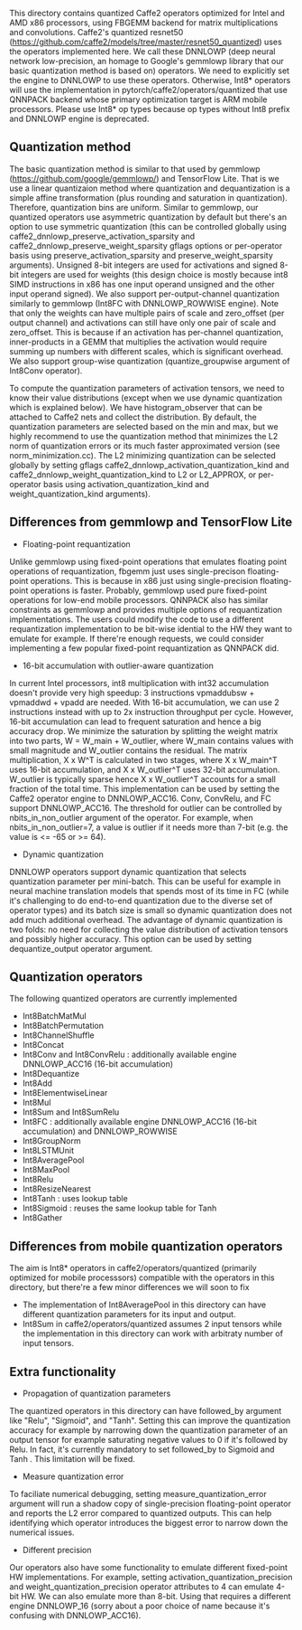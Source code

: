 This directory contains quantized Caffe2 operators optimized for Intel and AMD x86 processors, using FBGEMM backend for matrix multiplications and convolutions.
Caffe2's quantized resnet50 (https://github.com/caffe2/models/tree/master/resnet50_quantized) uses the operators implemented here.
We call these DNNLOWP (deep neural network low-precision, an homage to Google's gemmlowp library that our basic quantization method is based on) operators.
We need to explicitly set the engine to DNNLOWP to use these operators. Otherwise, Int8* operators will use the implementation in pytorch/caffe2/operators/quantized that use QNNPACK backend whose primary optimization target is ARM mobile processors.
Please use Int8* op types because op types without Int8 prefix and DNNLOWP engine is deprecated.

## Quantization method

The basic quantization method is similar to that used by gemmlowp (https://github.com/google/gemmlowp/) and TensorFlow Lite.
That is we use a linear quantizaion method where quantization and dequantization is a simple affine transformation (plus rounding and saturation in quantization). Therefore, quantization bins are uniform.
Similar to gemmlowp, our quantized operators use asymmetric quantization by default but there's an option to use symmetric quantization (this can be controlled globally using caffe2_dnnlowp_preserve_activation_sparsity and caffe2_dnnlowp_preserve_weight_sparsity gflags options or per-operator basis using preserve_activation_sparsity and preserve_weight_sparsity arguments).
Unsigned 8-bit integers are used for activations and signed 8-bit integers are used for weights (this design choice is mostly because int8 SIMD instructions in x86 has one input operand unsigned and the other input operand signed).
We also support per-output-channel quantization similarly to gemmlowp (Int8FC with DNNLOWP_ROWWISE engine). Note that only the weights can have multiple pairs of scale and zero_offset (per output channel) and activations can still have only one pair of scale and zero_offset. This is because if an activation has per-channel quantization, inner-products in a GEMM that multiplies the activation would require summing up numbers with different scales, which is significant overhead.
We also support group-wise quantization (quantize_groupwise argument of Int8Conv operator).

To compute the quantization parameters of activation tensors, we need to know their value distributions (except when we use dynamic quantization which is explained below). We have histogram_observer that can be attached to Caffe2 nets and collect the distribution. By default, the quantization parameters are selected based on the min and max, but we highly recommend to use the quantization method that minimizes the L2 norm of quantization errors or its much faster approximated version (see norm_minimization.cc). The L2 minimizing quantization can be selected globally by setting gflags caffe2_dnnlowp_activation_quantization_kind and caffe2_dnnlowp_weight_quantization_kind to L2 or L2_APPROX, or per-operator basis using activation_quantization_kind and weight_quantization_kind arguments).

## Differences from gemmlowp and TensorFlow Lite

* Floating-point requantization

Unlike gemmlowp using fixed-point operations that emulates floating point operations of requantization, fbgemm just uses single-precison floating-point operations. This is because in x86 just using single-precision floating-point operations is faster. Probably, gemmlowp used pure fixed-point operations for low-end mobile processors. QNNPACK also has similar constraints as gemmlowp and provides multiple options of requantization implementations.
The users could modify the code to use a different requantization implementation to be bit-wise idential to the HW they want to emulate for example. If there're enough requests, we could consider implementing a few popular fixed-point requantization as QNNPACK did.

* 16-bit accumulation with outlier-aware quantization

In current Intel processors, int8 multiplication with int32 accumulation doesn't provide very high speedup: 3 instructions vpmaddubsw + vpmaddwd + vpadd are needed. With 16-bit accumulation, we can use 2 instructions instead with up to 2x instruction throughput per cycle. However, 16-bit accumulation can lead to frequent saturation and hence a big accuracy drop. We minimize the saturation by splitting the weight matrix into two parts, W = W_main + W_outlier, where W_main contains values with small magnitude and W_outlier contains the residual. The matrix multiplication, X x W^T is calculated in two stages, where X x W_main^T uses 16-bit accumulation, and X x W_outlier^T uses 32-bit accumulation. W_outlier is typically sparse hence X x W_outlier^T accounts for a small fraction of the total time.
This implementation can be used by setting the Caffe2 operator engine to DNNLOWP_ACC16. Conv, ConvRelu, and FC support DNNLOWP_ACC16. The threshold for outlier can be controlled by nbits_in_non_outlier argument of the operator. For example, when nbits_in_non_outlier=7, a value is outlier if it needs more than 7-bit (e.g. the value is <= -65 or >= 64).

* Dynamic quantization

DNNLOWP operators support dynamic quantization that selects quantization parameter per mini-batch. This can be useful for example in neural machine translation models that spends most of its time in FC (while it's challenging to do end-to-end quantization due to the diverse set of operator types) and its batch size is small so dynamic quantization does not add much additional overhead. The advantage of dynamic quantization is two folds: no need for collecting the value distribution of activation tensors and possibly higher accuracy. This option can be used by setting dequantize_output operator argument.

## Quantization operators

The following quantized operators are currently implemented
* Int8BatchMatMul
* Int8BatchPermutation
* Int8ChannelShuffle
* Int8Concat
* Int8Conv and Int8ConvRelu : additionally available engine DNNLOWP_ACC16 (16-bit accumulation)
* Int8Dequantize
* Int8Add
* Int8ElementwiseLinear
* Int8Mul
* Int8Sum and Int8SumRelu
* Int8FC : additionally available engine DNNLOWP_ACC16 (16-bit accumulation) and DNNLOWP_ROWWISE
* Int8GroupNorm
* Int8LSTMUnit
* Int8AveragePool
* Int8MaxPool
* Int8Relu
* Int8ResizeNearest
* Int8Tanh : uses lookup table
* Int8Sigmoid : reuses the same lookup table for Tanh
* Int8Gather

## Differences from mobile quantization operators

The aim is Int8* operators in caffe2/operators/quantized (primarily optimized for mobile processsors) compatible with the operators in this directory, but there're a few minor differences we will soon to fix

* The implementation of Int8AveragePool in this directory can have different quantization parameters for its input and output.
* Int8Sum in caffe2/operators/quantized assumes 2 input tensors while the implementation in this directory can work with arbitraty number of input tensors.

## Extra functionality

* Propagation of quantization parameters

The quantized operators in this directory can have followed_by argument like "Relu", "Sigmoid", and "Tanh".
Setting this can improve the quantization accuracy for example by narrowing down the quantization parameter of an output tensor for example saturating negative values to 0 if it's followed by Relu.
In fact, it's currently mandatory to set followed_by to Sigmoid and Tanh . This limitation will be fixed.

* Measure quantization error

To faciliate numerical debugging, setting measure_quantization_error argument will run a shadow copy of single-precision floating-point operator and reports the L2 error compared to quantized outputs. This can help identifying which operator introduces the biggest error to narrow down the numerical issues.

* Different precision

Our operators also have some functionality to emulate different fixed-point HW implementations. For example, setting activation_quantization_precision and weight_quantization_precision operator attributes to 4 can emulate 4-bit HW. We can also emulate more than 8-bit. Using that requires a different engine DNNLOWP_16 (sorry about a poor choice of name because it's confusing with DNNLOWP_ACC16).
